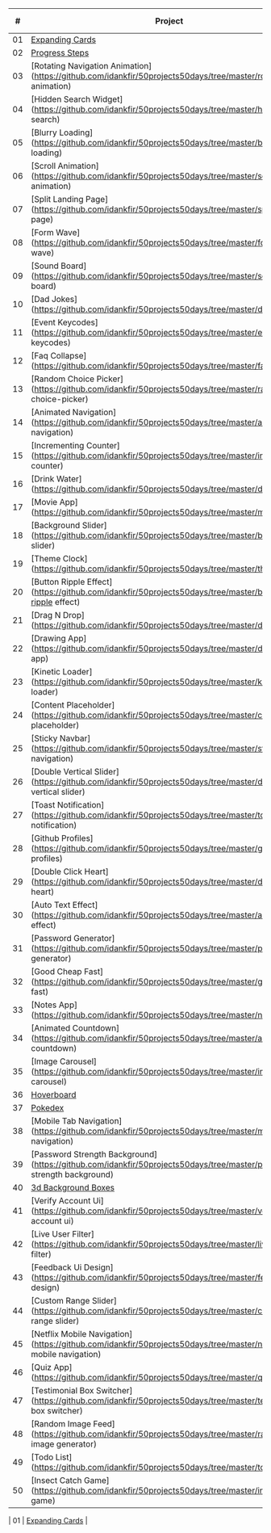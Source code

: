 
|  #  | Project                                                                                                                     | Live Demo                                                                         |
| :-: | --------------------------------------------------------------------------------------------------------------------------- | --------------------------------------------------------------------------------- |
| 01  | [Expanding Cards](https://github.com/IdanKfir/50Projects-50Days/tree/main/Expanding%20Cards)                           |
| 02  | [Progress Steps](https://github.com/idankfir/50projects50days/tree/master/Progress%20Steps)                             |
| 03  | [Rotating Navigation Animation](https://github.com/idankfir/50projects50days/tree/master/rotating nav animation)      |
| 04  | [Hidden Search Widget](https://github.com/idankfir/50projects50days/tree/master/hidden search)                        |
| 05  | [Blurry Loading](https://github.com/idankfir/50projects50days/tree/master/blurry loading)                             |
| 06  | [Scroll Animation](https://github.com/idankfir/50projects50days/tree/master/scroll animation)                         |
| 07  | [Split Landing Page](https://github.com/idankfir/50projects50days/tree/master/split landing page)                     |
| 08  | [Form Wave](https://github.com/idankfir/50projects50days/tree/master/form input wave)                                 |
| 09  | [Sound Board](https://github.com/idankfir/50projects50days/tree/master/sound board)                                   |
| 10  | [Dad Jokes](https://github.com/idankfir/50projects50days/tree/master/dad jokes)                                       |
| 11  | [Event Keycodes](https://github.com/idankfir/50projects50days/tree/master/event keycodes)                             |
| 12  | [Faq Collapse](https://github.com/idankfir/50projects50days/tree/master/faq collapse)                                 |
| 13  | [Random Choice Picker](https://github.com/idankfir/50projects50days/tree/master/random choice-picker)                 |
| 14  | [Animated Navigation](https://github.com/idankfir/50projects50days/tree/master/animated navigation)                   |
| 15  | [Incrementing Counter](https://github.com/idankfir/50projects50days/tree/master/incrementing counter)                 |
| 16  | [Drink Water](https://github.com/idankfir/50projects50days/tree/master/drink water)                                   |
| 17  | [Movie App](https://github.com/idankfir/50projects50days/tree/master/movie app)                                       |
| 18  | [Background Slider](https://github.com/idankfir/50projects50days/tree/master/background slider)                       |
| 19  | [Theme Clock](https://github.com/idankfir/50projects50days/tree/master/theme clock)                                   |
| 20  | [Button Ripple Effect](https://github.com/idankfir/50projects50days/tree/master/button-ripple effect)                 |
| 21  | [Drag N Drop](https://github.com/idankfir/50projects50days/tree/master/drag drop)                                     |
| 22  | [Drawing App](https://github.com/idankfir/50projects50days/tree/master/drawing app)                                   |
| 23  | [Kinetic Loader](https://github.com/idankfir/50projects50days/tree/master/kinetic loader)                             |
| 24  | [Content Placeholder](https://github.com/idankfir/50projects50days/tree/master/content placeholder)                   |
| 25  | [Sticky Navbar](https://github.com/idankfir/50projects50days/tree/master/sticky navigation)                           |
| 26  | [Double Vertical Slider](https://github.com/idankfir/50projects50days/tree/master/double vertical slider)             |
| 27  | [Toast Notification](https://github.com/idankfir/50projects50days/tree/master/toast notification)                     |
| 28  | [Github Profiles](https://github.com/idankfir/50projects50days/tree/master/github profiles)                           |
| 29  | [Double Click Heart](https://github.com/idankfir/50projects50days/tree/master/double click heart)                     |
| 30  | [Auto Text Effect](https://github.com/idankfir/50projects50days/tree/master/auto text effect)                         |
| 31  | [Password Generator](https://github.com/idankfir/50projects50days/tree/master/password generator)                     |
| 32  | [Good Cheap Fast](https://github.com/idankfir/50projects50days/tree/master/good cheap fast)                           |
| 33  | [Notes App](https://github.com/idankfir/50projects50days/tree/master/notes app)                                       |
| 34  | [Animated Countdown](https://github.com/idankfir/50projects50days/tree/master/animated countdown)                     |
| 35  | [Image Carousel](https://github.com/idankfir/50projects50days/tree/master/image carousel)                             |
| 36  | [Hoverboard](https://github.com/idankfir/50projects50days/tree/master/hoverboard)                                     |
| 37  | [Pokedex](https://github.com/idankfir/50projects50days/tree/master/pokedex)                                           |
| 38  | [Mobile Tab Navigation](https://github.com/idankfir/50projects50days/tree/master/mobile tab navigation)               |
| 39  | [Password Strength Background](https://github.com/idankfir/50projects50days/tree/master/password strength background) |
| 40  | [3d Background Boxes](https://github.com/IdanKfir/50Projects-50Days/tree/main/3D%20Boxes%20Background)                   |
| 41  | [Verify Account Ui](https://github.com/idankfir/50projects50days/tree/master/verify account ui)                       |
| 42  | [Live User Filter](https://github.com/idankfir/50projects50days/tree/master/live user filter)                         |
| 43  | [Feedback Ui Design](https://github.com/idankfir/50projects50days/tree/master/feedback ui design)                     |
| 44  | [Custom Range Slider](https://github.com/idankfir/50projects50days/tree/master/custom range slider)                   |
| 45  | [Netflix Mobile Navigation](https://github.com/idankfir/50projects50days/tree/master/netflix mobile navigation)       |
| 46  | [Quiz App](https://github.com/idankfir/50projects50days/tree/master/quiz app)                                         |
| 47  | [Testimonial Box Switcher](https://github.com/idankfir/50projects50days/tree/master/testimonial box switcher)         |
| 48  | [Random Image Feed](https://github.com/idankfir/50projects50days/tree/master/random image generator)                  |
| 49  | [Todo List](https://github.com/idankfir/50projects50days/tree/master/todo list)                                       |
| 50  | [Insect Catch Game](https://github.com/idankfir/50projects50days/tree/master/insect catch game)                       |


| 01  | [Expanding Cards](https://github.com/bradtraversy/50projects50days/tree/master/expanding-cards)                             |

